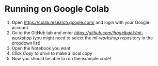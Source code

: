 # Running on Google Colab
1. Open https://colab.research.google.com/ and login with your Google account
2. Go to the GitHub tab and enter <em>https://github.com/jhagelback/ml-workshop</em> (you might need to select the <em>ml-workshop</em> repository in the dropdown list)
3. Open the Notebook you want
4. Click <em>Copy to drive</em> to make a local copy
5. Now you should be able to run the example code!
